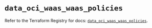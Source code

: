 # `data_oci_waas_waas_policies`

Refer to the Terraform Registry for docs: [`data_oci_waas_waas_policies`](https://registry.terraform.io/providers/hashicorp/oci/7.19.0/docs/data-sources/waas_waas_policies).
